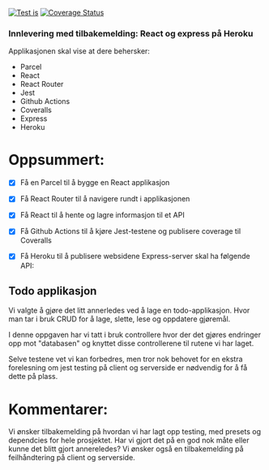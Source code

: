 [![Test is](https://github.com/kristiania-pg6301-2022/pg6301-innlevering-ssovesen/actions/workflows/test.yml/badge.svg)](https://github.com/kristiania-pg6301-2022/pg6301-innlevering-ssovesen/actions/workflows/test.yml)
[![Coverage Status](https://coveralls.io/repos/github/kristiania-pg6301-2022/pg6301-innlevering-ssovesen/badge.svg?branch=main)](https://coveralls.io/github/kristiania-pg6301-2022/pg6301-innlevering-ssovesen?branch=main)

### Innlevering med tilbakemelding: React og express på Heroku

Applikasjonen skal vise at dere behersker:

* Parcel
* React
* React Router
* Jest
* Github Actions
* Coveralls
* Express
* Heroku

# Oppsummert:

* [x] Få en Parcel til å bygge en React applikasjon
* [x] Få React Router til å navigere rundt i applikasjonen
* [x] Få React til å hente og lagre informasjon til et API
* [x] Få Github Actions til å kjøre Jest-testene og publisere coverage til Coveralls

* [x] Få Heroku til å publisere websidene
Express-server skal ha følgende API:


## Todo applikasjon
Vi valgte å gjøre det litt annerledes ved å lage en todo-applikasjon. Hvor man tar i bruk CRUD for å lage, slette, lese og oppdatere
gjøremål.

I denne oppgaven har vi tatt i bruk controllere hvor der det gjøres endringer opp mot "databasen" og knyttet disse controllerene til rutene vi har laget.

Selve testene vet vi kan forbedres, men tror nok behovet for en ekstra forelesning om jest testing på client og serverside er nødvendig for å få dette på plass.


# Kommentarer: 

Vi ønsker tilbakemelding på hvordan vi har lagt opp testing, med presets og dependcies for hele prosjektet.
Har vi gjort det på en god nok måte eller kunne det blitt gjort annereledes?
Vi ønsker også en tilbakemelding på feilhåndtering på client og serverside.
